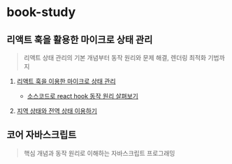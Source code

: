 # book-study

## 리액트 훅을 활용한 마이크로 상태 관리

> 리액트 상태 관리의 기본 개념부터 동작 원리와 문제 해결, 렌더링 최적화 기법까지

1.  [리액트 훅을 이용한 마이크로 상태 관리](https://github.com/eunjin11/book-study/blob/main/%EB%A6%AC%EC%95%A1%ED%8A%B8%20%ED%9B%85%EC%9D%84%20%EC%9D%B4%EC%9A%A9%ED%95%9C%20%EB%A7%88%EC%9D%B4%ED%81%AC%EB%A1%9C%20%EC%83%81%ED%83%9C%EA%B4%80%EB%A6%AC/01%20%EB%A6%AC%EC%95%A1%ED%8A%B8%20%ED%9B%85%EC%9D%84%20%EC%9D%B4%EC%9A%A9%ED%95%9C%20%EB%A7%88%EC%9D%B4%ED%81%AC%EB%A1%9C%20%EC%83%81%ED%83%9C%20%EA%B4%80%EB%A6%AC.md)

    + [소스코드로 react hook 동작 원리 살펴보기](https://github.com/eunjin11/book-study/blob/main/%EB%A6%AC%EC%95%A1%ED%8A%B8%20%ED%9B%85%EC%9D%84%20%EC%9D%B4%EC%9A%A9%ED%95%9C%20%EB%A7%88%EC%9D%B4%ED%81%AC%EB%A1%9C%20%EC%83%81%ED%83%9C%EA%B4%80%EB%A6%AC/%EC%86%8C%EC%8A%A4%EC%BD%94%EB%93%9C%EB%A1%9C%20react%20hook%20%EB%8F%99%EC%9E%91%20%EC%9B%90%EB%A6%AC%20%EC%82%B4%ED%8E%B4%EB%B3%B4%EA%B8%B0.md)

2.  [지역 상태와 전역 상태 이용하기](https://github.com/eunjin11/book-study/blob/main/%EB%A6%AC%EC%95%A1%ED%8A%B8%20%ED%9B%85%EC%9D%84%20%EC%9D%B4%EC%9A%A9%ED%95%9C%20%EB%A7%88%EC%9D%B4%ED%81%AC%EB%A1%9C%20%EC%83%81%ED%83%9C%EA%B4%80%EB%A6%AC/02%20%EC%A7%80%EC%97%AD%20%EC%83%81%ED%83%9C%EC%99%80%20%EC%A0%84%EC%97%AD%20%EC%83%81%ED%83%9C%20%EC%82%AC%EC%9A%A9%ED%95%98%EA%B8%B0.md)


## 코어 자바스크립트

> 핵심 개념과 동작 원리로 이해하는 자바스크립트 프로그래밍